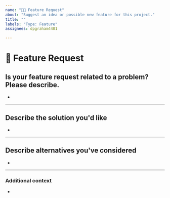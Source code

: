 ```yaml
---
name: "🚀🆕 Feature Request"
about: "Suggest an idea or possible new feature for this project."
title: ""
labels: "Type: Feature"
assignees: dpgraham4401

---
```


# **🚀 Feature Request**

## **Is your feature request related to a problem? Please describe.**

<!-- A clear and concise description of what the problem is. Ex. I'm always frustrated when [...] -->

*

---

## **Describe the solution you'd like**

<!-- A clear and concise description of what you want to happen. -->

*

---

## **Describe alternatives you've considered**

<!-- A clear and concise description of any alternative solutions or features you've considered. -->

*

---

### **Additional context**

<!-- Add any other context or additional information about the problem here.-->

*

<!--📛📛📛📛📛📛📛📛📛📛📛📛📛📛📛📛📛📛📛📛📛📛📛📛📛📛📛📛📛📛

Oh hi there! 😄

To expedite issue processing please search open and closed issues before submitting a new one.
Please read our Rules of Conduct at this repository's `.github/CODE_OF_CONDUCT.md`

📛📛📛📛📛📛📛📛📛📛📛📛📛📛📛📛📛📛📛📛📛📛📛📛📛📛📛📛📛📛📛📛-->
